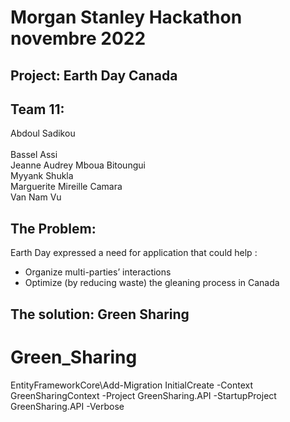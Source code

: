 # Morgan Stanley Hackathon novembre 2022
## Project: Earth Day Canada
## Team 11:
Abdoul Sadikou <br />  			
Bassel Assi  <br />
Jeanne Audrey Mboua Bitoungui <br />
Myyank Shukla <br />
Marguerite Mireille Camara <br />
Van Nam Vu <br />

##  The Problem: 

Earth Day expressed a need for application that could help :
* Organize multi-parties’ interactions
* Optimize (by reducing waste)  the gleaning process in Canada


## The solution: Green Sharing

 



















# Green_Sharing

EntityFrameworkCore\Add-Migration InitialCreate -Context GreenSharingContext -Project  GreenSharing.API -StartupProject GreenSharing.API -Verbose
